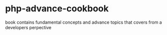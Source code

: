 # php-advance-cookbook
book contains fundamental concepts and advance topics that covers from a developers perpective
